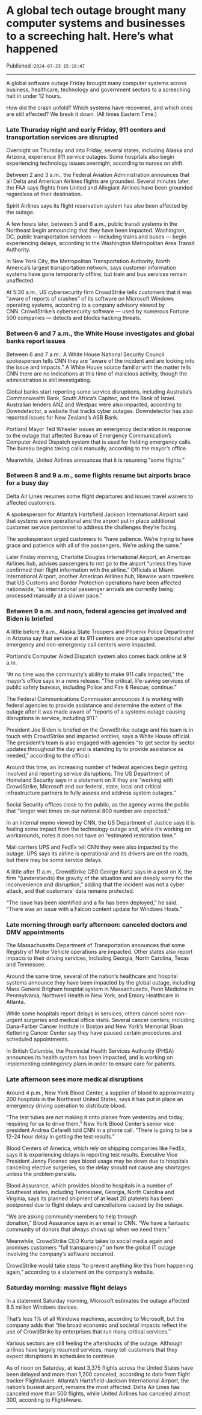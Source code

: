 # A global tech outage brought many computer systems and businesses to a screeching halt. Here’s what happened

Published :`2024-07-23 15:16:47`

---

A global software outage Friday brought many computer systems across business, healthcare, technology and government sectors to a screeching halt in under 12 hours.

How did the crash unfold? Which systems have recovered, and which ones are still affected? We break it down. (All times Eastern Time.)

### Late Thursday night and early Friday, 911 centers and transportation services are disrupted

Overnight on Thursday and into Friday, several states, including Alaska and Arizona, experience 911 service outages. Some hospitals also begin experiencing technology issues overnight, according to nurses on shift.

Between 2 and 3 a.m., the Federal Aviation Administration announces that all Delta and American Airlines flights are grounded. Several minutes later, the FAA says flights from United and Allegiant Airlines have been grounded regardless of their destination.

Spirit Airlines says its flight reservation system has also been affected by the outage.

A few hours later, between 5 and 6 a.m., public transit systems in the Northeast begin announcing that they have been impacted. Washington, DC, public transportation services — including trains and buses — begin experiencing delays, according to the Washington Metropolitan Area Transit Authority.

In New York City, the Metropolitan Transportation Authority, North America’s largest transportation network, says customer information systems have gone temporarily offline, but train and bus services remain unaffected.

At 5:30 a.m., US cybersecurity firm CrowdStrike tells customers that it was “aware of reports of crashes” of its software on Microsoft Windows operating systems, according to a company advisory viewed by CNN. CrowdStrike’s cybersecurity software — used by numerous Fortune 500 companies — detects and blocks hacking threats.

### Between 6 and 7 a.m., the White House investigates and global banks report issues

Between 6 and 7 a.m.: A White House National Security Council spokesperson tells CNN they are “aware of the incident and are looking into the issue and impacts.” A White House source familiar with the matter tells CNN there are no indications at this time of malicious activity, though the administration is still investigating.

Global banks start reporting some service disruptions, including Australia’s Commonwealth Bank, South Africa’s Capitec, and the Bank of Israel. Australian lenders ANZ and Westpac were also impacted, according to Downdetector, a website that tracks cyber outages. Downdetector has also reported issues for New Zealand’s ASB Bank.

Portland Mayor Ted Wheeler issues an emergency declaration in response to the outage that affected Bureau of Emergency Communication’s Computer Aided Dispatch system that is used for fielding emergency calls. The bureau begins taking calls manually, according to the mayor’s office.

Meanwhile, United Airlines announces that it is resuming “some flights.”

### Between 8 and 9 a.m., some flights resume but airports brace for a busy day

Delta Air Lines resumes some flight departures and issues travel waivers to affected customers.

A spokesperson for Atlanta’s Hartsfield Jackson International Airport said that systems were operational and the airport put in place additional customer service personnel to address the challenges they’re facing.

The spokesperson urged customers to “have patience. We’re trying to have grace and patience with all of the passengers. We’re asking the same.”

Later Friday morning, Charlotte Douglas International Airport, an American Airlines hub, advises passengers to not go to the airport “unless they have confirmed their flight information with the airline.” Officials at Miami International Airport, another American Airlines hub, likewise warn travelers that US Customs and Border Protection operations have been affected nationwide, “so international passenger arrivals are currently being processed manually at a slower pace.”

### Between 9 a.m. and noon, federal agencies get involved and Biden is briefed

A little before 9 a.m., Alaska State Troopers and Phoenix Police Department in Arizona say that service at its 911 centers are once again operational after emergency and non-emergency call centers were impacted.

Portland’s Computer Aided Dispatch system also comes back online at 9 a.m.

“At no time was the community’s ability to make 911 calls impacted,” the mayor’s office says in a news release. “The critical, life-saving services of public safety bureaus, including Police and Fire & Rescue, continue.”

The Federal Communications Commission announces it is working with federal agencies to provide assistance and determine the extent of the outage after it was made aware of “reports of a systems outage causing disruptions in service, including 911.”

President Joe Biden is briefed on the CrowdStrike outage and his team is in touch with CrowdStrike and impacted entities, says a White House official. The president’s team is also engaged with agencies “to get sector by sector updates throughout the day and is standing by to provide assistance as needed,” according to the official.

Around this time, an increasing number of federal agencies begin getting involved and reporting service disruptions. The US Department of Homeland Security says in a statement on X they are “working with CrowdStrike, Microsoft and our federal, state, local and critical infrastructure partners to fully assess and address system outages.”

Social Security offices close to the public, as the agency warns the public that “longer wait times on our national 800 number are expected.”

In an internal memo viewed by CNN, the US Department of Justice says it is feeling some impact from the technology outage and, while it’s working on workarounds, notes it does not have an “estimated restoration time.”

Mail carriers UPS and FedEx tell CNN they were also impacted by the outage. UPS says its airline is operational and its drivers are on the roads, but there may be some service delays.

A little after 11 a.m., CrowdStrike CEO George Kurtz says in a post on X, the firm “(understands) the gravity of the situation and are deeply sorry for the inconvenience and disruption,” adding that the incident was not a cyber attack, and that customers’ data remains protected.

“The issue has been identified and a fix has been deployed,” he said. “There was an issue with a Falcon content update for Windows Hosts.”

### Late morning through early afternoon: canceled doctors and DMV appointments

The Massachusetts Department of Transportation announces that some Registry of Motor Vehicle operations are impacted. Other states also report impacts to their driving services, including Georgia, North Carolina, Texas and Tennessee.

Around the same time, several of the nation’s healthcare and hospital systems announce they have been impacted by the global outage, including Mass General Brigham hospital system in Massachusetts, Penn Medicine in Pennsylvania, Northwell Health in New York, and Emory Healthcare in Atlanta.

While some hospitals report delays in services, others cancel some non-urgent surgeries and medical office visits. Several cancer centers, including Dana-Farber Cancer Institute in Boston and New York’s Memorial Sloan Kettering Cancer Center say they have paused certain procedures and scheduled appointments.

In British Columbia, the Provincial Health Services Authority (PHSA) announces its health system has been impacted, and is working on implementing contingency plans in order to ensure care for patients.

### Late afternoon sees more medical disruptions

Around 4 p.m., New York Blood Center, a supplier of blood to approximately 200 hospitals in the Northeast United States, says it has put in place an emergency driving operation to distribute blood.

“The test tubes are not making it onto planes from yesterday and today, requiring for us to drive them,” New York Blood Center’s senior vice president Andrea Cefarelli told CNN in a phone call. “There is going to be a 12-24 hour delay in getting the test results.”

Blood Centers of America, which rely on shipping companies like FedEx, says it is experiencing delays in reporting test results. Executive Vice President Jenny Ficenec says blood usage may be down due to hospitals canceling elective surgeries, so the delay should not cause any shortages unless the problem persists.

Blood Assurance, which provides blood to hospitals in a number of Southeast states, including Tennessee, Georgia, North Carolina and Virginia, says its planned shipment of at least 20 platelets has been postponed due to flight delays and cancellations caused by the outage.

“We are asking community members to help through donation,” Blood Assurance says in an email to CNN. “We have a fantastic community of donors that always shows up when we need them.”

Meanwhile, CrowdStrike CEO Kurtz takes to social media again and promises customers “full transparency” on how the global IT outage involving the company’s software occurred.

CrowdStrike would take steps “to prevent anything like this from happening again,” according to a statement on the company’s website.

### Saturday morning: massive flight delays

In a statement Saturday morning, Microsoft estimates the outage affected 8.5 million Windows devices.

That’s less 1% of all Windows machines, according to Microsoft, but the company adds that “the broad economic and societal impacts reflect the use of CrowdStrike by enterprises that run many critical services.”

Various sectors are still feeling the aftershocks of the outage. Although airlines have largely resumed services, many tell customers that they expect disruptions in schedules to continue.

As of noon on Saturday, at least 3,375 flights across the United States have been delayed and more than 1,200 canceled, according to data from flight tracker FlightAware. Atlanta’s Hartsfield-Jackson International Airport, the nation’s busiest airport, remains the most affected. Delta Air Lines has canceled more than 500 flights, while United Airlines has canceled almost 300, according to FlightAware.

---

